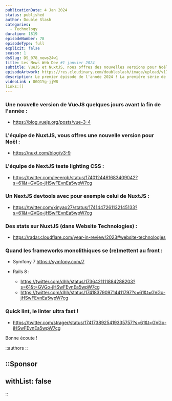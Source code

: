 ```yaml
---
publicationDate: 4 Jan 2024
status: published
author: Double Slash
categories:
  - Technology
duration: 1819
episodeNumber: 78
episodeType: full
explicit: false
season: 1
dsSlug: DS_078_news24w1
title: Les News Web Dev #1 janvier 2024
subtitle: VueJS et NuxtJS, nous offres des nouvelles versions pour Noël !
episodeArtwork: https://res.cloudinary.com/doubleslash/image/upload/v1704349539/episode/ART_78_mute8q.png
description: Le premier épisode de l'année 2024 ! La première série de nos épisodes codés en Rust. Des épisodes plus rapides mais beaucoup plus frais ! On évoque dans cet épisode, les mises à jour de Vue et de Nuxt entre les fêtes de fin d’année. Next qui teste LightningCSS. Et les framework monolithes qui se remettent au front.
videoLink : 8GQ1Yg-jjW8
links:[]
---
```

### Une nouvelle version de VueJS quelques jours avant la fin de l'année :

- https://blog.vuejs.org/posts/vue-3-4

### L'équipe de NuxtJS, vous offres une nouvelle version pour Noël :

- https://nuxt.com/blog/v3-9

### L'équipe de NextJS teste lighting CSS :

- https://twitter.com/leeerob/status/1740124461683409042?s=61&t=GVGo-jHSwFEvnEa5wpW7cg

### Un NextJS devtools avec pour exemple celui de NuxtJS :

- https://twitter.com/xinyao27/status/1741447261132145133?s=61&t=GVGo-jHSwFEvnEa5wpW7cg

### Des stats sur NuxtJS (dans Website Technologies) : 

- https://radar.cloudflare.com/year-in-review/2023#website-technologies

### Quand les frameworks monolithiques se (re)mettent au front :

- Symfony 7 https://symfony.com/7

- Rails 8 :

    - https://twitter.com/dhh/status/1736421111884288203?s=61&t=GVGo-jHSwFEvnEa5wpW7cg
    - https://twitter.com/dhh/status/1741837909714411797?s=61&t=GVGo-jHSwFEvnEa5wpW7cg

### Quick lint, le linter ultra fast ! 

- https://twitter.com/strager/status/1741738925419335757?s=61&t=GVGo-jHSwFEvnEa5wpW7cg



Bonne écoute !

::authors
::

::Sponsor
---
withList: false
---
::
